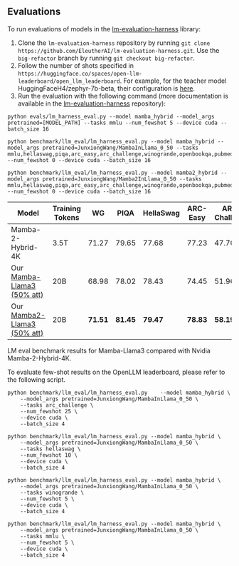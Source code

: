 ## Evaluations

To run evaluations of models in the [lm-evaluation-harness](https://github.com/EleutherAI/lm-evaluation-harness/tree/big-refactor) library:

1. Clone the `lm-evaluation-harness` repository by running `git clone https://github.com/EleutherAI/lm-evaluation-harness.git`. Use the `big-refactor` branch by running `git checkout big-refactor`.
2. Follow the number of shots specified in `https://huggingface.co/spaces/open-llm-leaderboard/open_llm_leaderboard`. For example, for the teacher model HuggingFaceH4/zephyr-7b-beta, their configuration is [here](https://huggingface.co/HuggingFaceH4/zephyr-7b-beta).
3. Run the evaluation with the following command (more documentation is available in the [lm-evaluation-harness](https://github.com/EleutherAI/lm-evaluation-harness/tree/big-refactor) repository):

```
python evals/lm_harness_eval.py --model mamba_hybrid --model_args pretrained=[MODEL_PATH] --tasks mmlu --num_fewshot 5 --device cuda --batch_size 16
```

```
python benchmark/llm_eval/lm_harness_eval.py --model mamba_hybrid --model_args pretrained=JunxiongWang/MambaInLlama_0_50 --tasks mmlu,hellaswag,piqa,arc_easy,arc_challenge,winogrande,openbookqa,pubmedqa,race --num_fewshot 0 --device cuda --batch_size 16

python benchmark/llm_eval/lm_harness_eval.py --model mamba2_hybrid --model_args pretrained=JunxiongWang/Mamba2InLlama_0_50 --tasks mmlu,hellaswag,piqa,arc_easy,arc_challenge,winogrande,openbookqa,pubmedqa,race --num_fewshot 0 --device cuda --batch_size 16
```

| Model                     | Training Tokens | WG    | PIQA  | HellaSwag | ARC-Easy  | ARC-Challenge  | MMLU  | OpenBook | TruthFul | PubMed | RACE  | Avg   |
|---------------------------|--------|-------|-------|-----------|--------|--------|-------|----------|----------|--------|-------|-------|
| Mamba-2-Hybrid-4K        | 3.5T   | 71.27 | 79.65 | 77.68 | 77.23 | 47.70 | 51.46 | 42.80 | 38.72 | 69.80 | 39.71 | 59.60 |
| Our [Mamba-Llama3 (50% att)](https://huggingface.co/JunxiongWang/MambaInLlama_0_50) | 20B     | 68.98 | 78.02 | 78.43 | 74.45 | 51.96 | **57.81** | 44.00 | 47.69 | 73.00 | 38.56 | 61.30|
| Our [Mamba2-Llama3 (50% att)](https://huggingface.co/JunxiongWang/Mamba2InLlama_0_50) | 20B     | **71.51** | **81.45** | **79.47** | **78.83** | **58.19** | 55.70 | 44.20 | **57.74** | **72.4** | 38.85 | **63.84** |

LM eval benchmark results for Mamba-Llama3 compared with Nvidia Mamba-2-Hybrid-4K.

To evaluate few-shot results on the OpenLLM leaderboard, please refer to the following script.

```
python benchmark/llm_eval/lm_harness_eval.py    --model mamba_hybrid \
    --model_args pretrained=JunxiongWang/MambaInLlama_0_50 \
    --tasks arc_challenge \
    --num_fewshot 25 \
    --device cuda \
    --batch_size 4

python benchmark/llm_eval/lm_harness_eval.py --model mamba_hybrid \
    --model_args pretrained=JunxiongWang/MambaInLlama_0_50 \
    --tasks hellaswag \
    --num_fewshot 10 \
    --device cuda \
    --batch_size 4

python benchmark/llm_eval/lm_harness_eval.py --model mamba_hybrid \
    --model_args pretrained=JunxiongWang/MambaInLlama_0_50 \
    --tasks winogrande \
    --num_fewshot 5 \
    --device cuda \
    --batch_size 4

python benchmark/llm_eval/lm_harness_eval.py --model mamba_hybrid \
    --model_args pretrained=JunxiongWang/MambaInLlama_0_50 \
    --tasks mmlu \
    --num_fewshot 5 \
    --device cuda \
    --batch_size 4
```